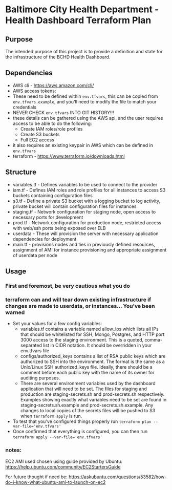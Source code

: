 # Baltimore City Health Department - Health Dashboard Terraform Plan

## Purpose

The intended purpose of this project is to provide a definition and state for the infrastructure of the BCHD Health Dashboard.

## Dependencies

* AWS cli - https://aws.amazon.com/cli/
* AWS access tokens:
 * These need to be defined within `env.tfvars`,  this can be copied from `env.tfvars.example`, and you'll need to modify the file to match your credentials
 * NEVER CHECK `env.tfvars` INTO GIT HISTORY!!!
 * these details can be gathered using the AWS api, and the user requires access to be able to do the following:
   * Create IAM roles/role profiles
   * Create S3 buckets
   * Full EC2 access
 * it also requires an existing keypair in AWS which can be defined in `env.tfvars`
* terraform - https://www.terraform.io/downloads.html


## Structure

* variables.tf - Defines variables to be used to connect to the provider
* iam.tf - Defines IAM roles and role profiles for all instances to access S3 buckets containing configuration files
* s3.tf - Define a private S3 bucket with a logging bucket to log activity, private bucket will contain configuration files for instances
* staging.tf - Network configuration for staging node, open access to necessary ports for development
* prod.tf - Network configuration for production node, restricted access with web/ssh ports being exposed over ELB
* userdata - These will provision the server with necessary application dependencies for deployment
* main.tf - provisions nodes and ties in previously defined resources, assignment of AMI for instance provisioning and appropriate assignment of userdata per node

## Usage

### First and foremost, be very cautious what you do
### terraform can and will tear down existing infrastructure if changes are made to userdata, or instances... You've been warned

* Set your values for a few config variables:
  * variables.tf contains a variable named allow_ips which lists all IPs that should be whitelisted for SSH, Mongo, Postgres, and HTTP port 3000 access to the staging environment. This is a quoted, comma-separated list in CIDR notation. It should be overridden in your env.tfvars file
  * configs/authorized_keys contains a list of RSA public keys which are authorized to SSH into the environment. The format is the same as a Unix/Linux SSH authorized_keys file. Ideally, there should be a comment before each public key with the name of its owner for auditing purposes.
  * There are several environment variables used by the dashboard application that will need to be set. The files for staging and production are staging-secrets.sh and prod-secrets.sh respectively. Examples showing exactly what variables need to be set are found in staging-secrets.sh.example and prod-secrets.sh.example. Any changes to local copies of the secrets files will be pushed to S3 when `terraform apply` is run.
* To test that you've configured things properly run `terraform plan --var-file='env.tfvars'`
* Once confirmed that everything is configured, you can then run `terraform apply --var-file='env.tfvars'`

### notes:

EC2 AMI used chosen using guide provided by Ubuntu: https://help.ubuntu.com/community/EC2StartersGuide

For future thought if need be: https://askubuntu.com/questions/53582/how-do-i-know-what-ubuntu-ami-to-launch-on-ec2
